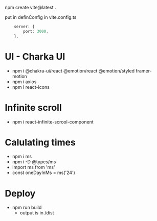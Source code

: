 npm create vite@latest .

put in definConfig in vite.config.ts
```ts
    server: {
        port: 3000,
    },
```
# UI - Charka UI
- npm i @chakra-ui/react @emotion/react @emotion/styled framer-motion
- npm i axios
- npm i react-icons

# Infinite scroll
- npm i react-infinite-scrool-component

# Calulating times
- npm i ms
- npm i -D @types/ms
- import ms from 'ms'
- const oneDayInMs = ms('24')


# Deploy
- npm run build  
  - output is in /dist
